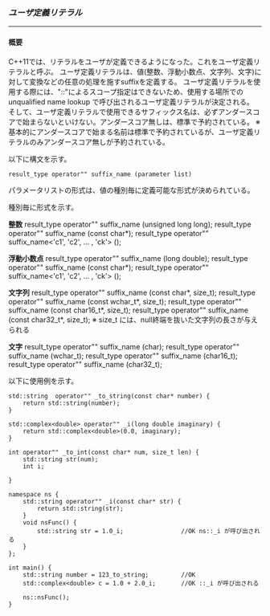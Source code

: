 ### *ユーザ定義リテラル*
---
#### 概要
C++11では、リテラルをユーザが定義できるようになった。これをユーザ定義リテラルと呼ぶ。
ユーザ定義リテラルは、値(整数、浮動小数点、文字列、文字)に対して変換などの任意の処理を施すsuffixを定義する。
ユーザ定義リテラルを使用する際には、"::"によるスコープ指定はできないため、使用する場所での unqualified name lookup で呼び出されるユーザ定義リテラルが決定される。
そして、ユーザ定義リテラルで使用できるサフィックス名は、必ずアンダースコアで始まらないといけない。アンダースコア無しは、標準で予約されている。
※ 基本的にアンダースコアで始まる名前は標準で予約されているが、ユーザ定義リテラルのみアンダースコア無しが予約されている。

以下に構文を示す。

``` result_type operator"" suffix_name (parameter list) ```

パラメータリストの形式は、値の種別毎に定義可能な形式が決められている。

種別毎に形式を示す。

**整数**
result_type operator"" suffix_name (unsigned long long);
result_type operator"" suffix_name (const char*);
result_type operator"" suffix_name<'c1', 'c2', ... , 'ck'> ();

**浮動小数点**
result_type operator"" suffix_name (long double);
result_type operator"" suffix_name (const char*);
result_type operator"" suffix_name<'c1', 'c2', ... , 'ck'> ();

**文字列**
result_type operator"" suffix_name (const char*, size_t);
result_type operator"" suffix_name (const wchar_t*, size_t);
result_type operator"" suffix_name (const char16_t*, size_t);
result_type operator"" suffix_name (const char32_t*, size_t);
※ size_t には、null終端を抜いた文字列の長さが与えられる

**文字**
result_type operator"" suffix_name (char);
result_type operator"" suffix_name (wchar_t);
result_type operator"" suffix_name (char16_t);
result_type operator"" suffix_name (char32_t);

以下に使用例を示す。

```
std::string  operator"" _to_string(const char* number) {
    return std::string(number);
}

std::complex<double> operator"" _i(long double imaginary) {
    return std::complex<double>(0.0, imaginary);
}

int operator"" _to_int(const char* num, size_t len) {
    std::string str(num);
    int i;
    
}

namespace ns {
    std::string operator"" _i(const char* str) {
        return std::string(str);
    }
    void nsFunc() {
        std::string str = 1.0_i;                //OK ns::_i が呼び出される
    }
};

int main() {
    std::string number = 123_to_string;         //OK
    std::complex<double> c = 1.0 + 2.0_i;       //OK ::_i が呼び出される

    ns::nsFunc();
}
```
